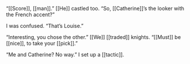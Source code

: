 “[[Score]], [[man]].” [[He]] castled too. “So, [[Catherine]]’s the looker with the French accent?”

I was confused. “That’s Louise.”

“Interesting, you chose the other.” [[We]] [[traded]] knights. “[[Must]] be [[nice]], to take your [[pick]].”

“Me and Catherine? No way.” I set up a [[tactic]].